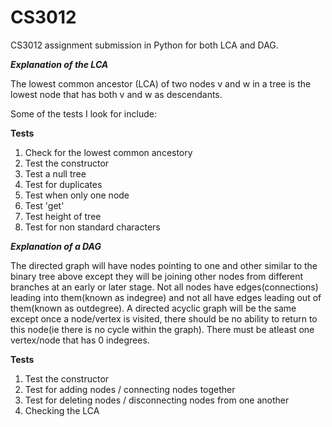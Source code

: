 # CS3012
CS3012 assignment submission in Python for both LCA and DAG.


 <i><b>Explanation of the LCA</b></i>

 The lowest common ancestor (LCA) of two nodes v and w in a tree is the lowest node that has both v and w as descendants.

 Some of the tests I look for include:

 <b>Tests</b>

 1. Check for the lowest common ancestory
 2. Test the constructor
 3. Test a null tree
 4. Test for duplicates
 5. Test when only one node
 6. Test 'get' 
 7. Test height of tree
 8. Test for non standard characters


<i><b>Explanation of a DAG</b></i>

The directed graph will have nodes pointing to one and other similar to the binary tree above except they will be joining other nodes from different branches at an early or later stage. Not all nodes have edges(connections) leading into them(known as indegree) and not all have edges leading out of them(known as outdegree). A directed acyclic graph will be the same except once a node/vertex is visited, there should be no ability to return to this node(ie there is no cycle within the graph). There must be atleast one vertex/node that has 0 indegrees.

<b>Tests</b>

1. Test the constructor
2. Test for adding nodes / connecting nodes together
3. Test for deleting nodes / disconnecting nodes from one another
4. Checking the LCA
